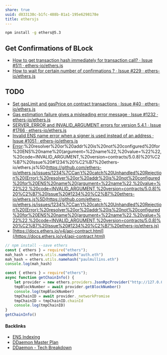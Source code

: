 ```yaml
---
share: true
uuid: d833138c-b1fc-488b-81a1-195e6298178e
title: ethersjs
---
```

``` bash
npm install -g ethers@5.3
```

## Get Confirmations of BLock
* [How to get transaction hash immediately for transaction call? · Issue #511 · ethers-io/ethers.js](https://github.com/ethers-io/ethers.js/issues/511)
* [How to wait for certain number of confirmations ? · Issue #229 · ethers-io/ethers.js](https://github.com/ethers-io/ethers.js/issues/229)

## TODO

* [Set gasLimit and gasPrice on contract transactions · Issue #40 · ethers-io/ethers.js](https://github.com/ethers-io/ethers.js/issues/40)
* [Gas estimation failure gives a misleading error message · Issue #1232 · ethers-io/ethers.js](https://github.com/ethers-io/ethers.js/issues/1232)
* [SERVER_ERROR and INVALID_ARGUMENT errors for version 5.4.1 · Issue #1766 · ethers-io/ethers.js](https://github.com/ethers-io/ethers.js/issues/1766)
* [Invalid ENS name error when a signer is used instead of an address · Issue #1051 · ethers-io/ethers.js](https://github.com/ethers-io/ethers.js/issues/1051)
* [Error](/Error):%20resolver%20or%20addr%20is%20not%20configured%20for%20ENS%20name%20(argument=%22name%22,%20value=%22%22,%20code=INVALID_ARGUMENT,%20version=contracts/5.0.8)%20%C2%B7%20Issue%20#1234%20%C2%B7%20ethers-io/ethers.js%5D(https://github.com/ethers-io/ethers.js/issues/1234%7CCan't%20catch%20Unhandled%20Rejection%20(Error):%20resolver%20or%20addr%20is%20not%20configured%20for%20ENS%20name%20(argument=%22name%22,%20value=%22%22,%20code=INVALID_ARGUMENT,%20version=contracts/5.0.8)%20%C2%B7%20Issue%20#1234%20%C2%B7%20ethers-io/ethers.js%5D(https://github.com/ethers-io/ethers.js/issues/1234%7CCan't%20catch%20Unhandled%20Rejection%20(Error):%20resolver%20or%20addr%20is%20not%20configured%20for%20ENS%20name%20(argument=%22name%22,%20value=%22%22,%20code=INVALID_ARGUMENT,%20version=contracts/5.0.8)%20%C2%B7%20Issue%20#1234%20%C2%B7%20ethers-io/ethers.js)
* [https://docs.ethers.io/v4/api-contract.html](/https://docs.ethers.io/v4/api-contract.html)

``` javascript
// npm install --save ethers
const { ethers } = require("ethers");
mah_hash = ethers.utils.namehash("auth.eth")
mah_hash = ethers.utils.namehash("paulmullins.eth")
console.log(mah_hash)
```

``` javascript
const { ethers } = require("ethers");
async function getChainInfo() {
	let provider = new ethers.providers.JsonRpcProvider("http://127.0.0.1:8545")
    tmpBlockNumber = await provider.getBlockNumber()
    console.log(tmpBlockNumber)
    tmpChainID = await provider._networkPromise
    tmpChainID = tmpChainID.chainId
    console.log(tmpChainID)
}
getChainInfo()
```

#### Backlinks

* [ENS Indexing](/28740a43-67c5-4930-8b5c-41c06e659c6a)
* [DDaemon Master Plan](/58fef7f0-c9dc-44b3-949f-1c034bc24cf2)
* [DDaemon - Tech Breakdown](/457c6a22-361f-4b4b-9867-809c7c6d0316)